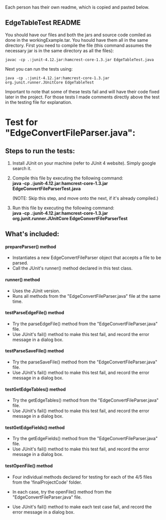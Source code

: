 Each person has their own readme, which is copied and pasted below.

## EdgeTableTest README
You should have our files and both the jars and source code comiled as done in the workingExample.tar. You hsould have them all in the same directory.
First you need to compile the file (this command assumes the necessary jar is in the same directory as all the files):

    javac -cp .:junit-4.12.jar:hamcrest-core-1.3.jar EdgeTableTest.java

Next you can run the tests using:

    java -cp .:junit-4.12.jar:hamcrest-core-1.3.jar org.junit.runner.JUnitCore EdgeTableTest

Important to note that some of these tests fail and will have their code fixed later in the project. For those tests I made comments directly above the test in the testing file for explanation.



# Test for "EdgeConvertFileParser.java":

## Steps to run the tests:
1. Install JUnit on your machine (refer to JUnit 4 website). Simply google search it.
2. Compile this file by executing the following command:<br>
        **java -cp .:junit-4.12.jar:hamcrest-core-1.3.jar EdgeConvertFileParserTest.java**<br>

   (NOTE: Skip this step, and move onto the next, if it's already compiled.)<br>

3. Run this file by executing the following command:<br>
        **java -cp .:junit-4.12.jar:hamcrest-core-1.3.jar org.junit.runner.JUnitCore EdgeConvertFileParserTest**
       

## What's included:
#### prepareParser() method
* Instantiates a new EdgeConvertFileParser object that accepts a file to be parsed.
* Call the JUnit's runner() method declared in this test class.


#### runner() method
* Uses the JUnit version.
* Runs all methods from the "EdgeConvertFileParser.java" file at the same time.
 

#### testParseEdgeFile() method
* Try the parseEdgeFile() method from the "EdgeConvertFileParser.java" file.
* Use JUnit's fail() method to make this test fail, and record the error message in a dialog box.

#### testParseSaveFile() method
* Try the parseSaveFile() method from the "EdgeConvertFileParser.java" file.
* Use JUnit's fail() method to make this test fail, and record the error message in a dialog box.

#### testGetEdgeTables() method
* Try the getEdgeTables() method from the "EdgeConvertFileParser.java" file.
* Use JUnit's fail() method to make this test fail, and record the error message in a dialog box.

#### testGetEdgeFields() method
* Try the getEdgeFields() method from the "EdgeConvertFileParser.java" file.
* Use JUnit's fail() method to make this test fail, and record the error message in a dialog box.

#### testOpenFile() method
* Four individual methods declared for testing for each of the 4/5 files from the 'finalProjectCode' folder.

* In each case, try the openFile() method from the "EdgeConvertFileParser.java" file.
* Use JUnit's fail() method to make each test case fail, and record the error message in a dialog box.


